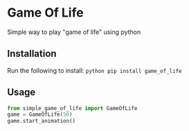 # Game Of Life

Simple way to play "game of life" using python

## Installation

Run the following to install:
``` python pip install game_of_life ```

## Usage

```python
from simple_game_of_life import GameOfLife
game = GameOfLife(50) 
game.start_animation()
```
